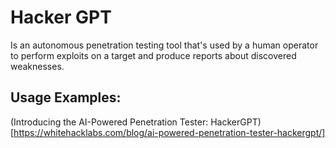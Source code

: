# Hacker GPT

Is an autonomous penetration testing tool that's used by a human operator to perform exploits on a target and produce reports about discovered weaknesses.



## Usage Examples:

(Introducing the AI-Powered Penetration Tester: HackerGPT)[https://whitehacklabs.com/blog/ai-powered-penetration-tester-hackergpt/]
